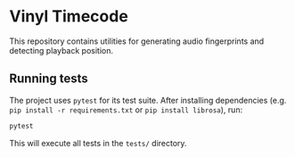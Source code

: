 # Vinyl Timecode

This repository contains utilities for generating audio fingerprints and detecting playback position.

## Running tests

The project uses `pytest` for its test suite. After installing dependencies (e.g. `pip install -r requirements.txt` or `pip install librosa`), run:

```bash
pytest
```

This will execute all tests in the `tests/` directory.
